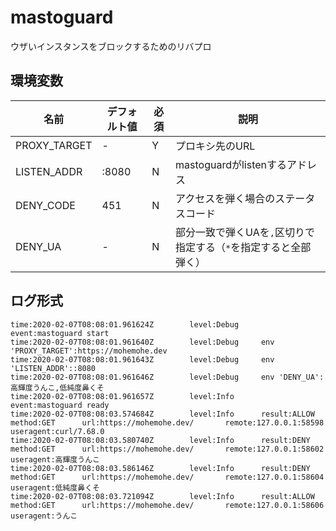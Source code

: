 # mastoguard

ウザいインスタンスをブロックするためのリバプロ

## 環境変数

| 名前 | デフォルト値 | 必須 | 説明 |
| - | - | - | - |
| PROXY_TARGET | \- | Y | プロキシ先のURL |
| LISTEN_ADDR | :8080 | N | mastoguardがlistenするアドレス |
| DENY_CODE | 451 | N | アクセスを弾く場合のステータスコード |
| DENY_UA | \- | N | 部分一致で弾くUAを`,`区切りで指定する（`*`を指定すると全部弾く） |

## ログ形式

```
time:2020-02-07T08:08:01.961624Z        level:Debug     event:mastoguard start
time:2020-02-07T08:08:01.961640Z        level:Debug     env 'PROXY_TARGET':https://mohemohe.dev
time:2020-02-07T08:08:01.961643Z        level:Debug     env 'LISTEN_ADDR'::8080
time:2020-02-07T08:08:01.961646Z        level:Debug     env 'DENY_UA':高輝度うんこ,低純度鼻くそ
time:2020-02-07T08:08:01.961657Z        level:Info      event:mastoguard ready
time:2020-02-07T08:08:03.574684Z        level:Info      result:ALLOW    method:GET      url:https://mohemohe.dev/       remote:127.0.0.1:58598  useragent:curl/7.68.0
time:2020-02-07T08:08:03.580740Z        level:Info      result:DENY     method:GET      url:https://mohemohe.dev/       remote:127.0.0.1:58602  useragent:高輝度うんこ
time:2020-02-07T08:08:03.586146Z        level:Info      result:DENY     method:GET      url:https://mohemohe.dev/       remote:127.0.0.1:58604  useragent:低純度鼻くそ
time:2020-02-07T08:08:03.721094Z        level:Info      result:ALLOW    method:GET      url:https://mohemohe.dev/       remote:127.0.0.1:58606  useragent:うんこ
```